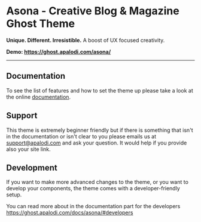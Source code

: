 # Asona - Creative Blog & Magazine Ghost Theme

**Unique. Different. Irresistible.** A boost of UX focused creativity.

**Demo: https://ghost.apalodi.com/asona/**

---

## Documentation

To see the list of features and how to set the theme up please take a look at the online [documentation](https://ghost.apalodi.com/docs/asona/).

## Support
This theme is extremely beginner friendly but if there is something that isn't in the documentation or isn't clear to you please emails us at [support@apalodi.com](mailto:support@apalodi.com) and ask your question. It would help if you provide also your site link.

## Development
If you want to make more advanced changes to the theme, or you want to develop your components, the theme comes with a developer-friendly setup.

You can read more about in the documentation part for the developers https://ghost.apalodi.com/docs/asona/#developers
